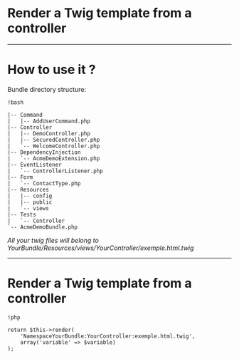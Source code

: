 # Render a Twig template from a controller

---

# How to use it ?

Bundle directory structure:

	!bash

    |-- Command
    |   |-- AddUserCommand.php
    |-- Controller
    |   |-- DemoController.php
    |   |-- SecuredController.php
    |   `-- WelcomeController.php
    |-- DependencyInjection
    |   `-- AcmeDemoExtension.php
    |-- EventListener
    |   `-- ControllerListener.php
    |-- Form
    |   `-- ContactType.php
    |-- Resources
    |   |-- config
    |   |-- public
    |   `-- views
    |-- Tests
    |   `-- Controller
    `-- AcmeDemoBundle.php

*All your twig files will belong to YourBundle/Resources/views/YourController/exemple.html.twig*

---

# Render a Twig template from a controller

    !php

    return $this->render(
        'NamespaceYourBundle:YourController:exemple.html.twig', 
        array('variable' => $variable)
    );
